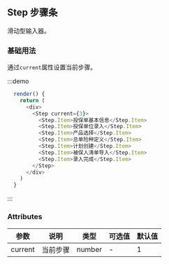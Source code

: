 ## Step 步骤条
滑动型输入器。

### 基础用法

通过`current`属性设置当前步骤。

:::demo

```js
  render() {
    return (
      <div>
        <Step current={3}>
          <Step.Item>投保单基本信息</Step.Item>
          <Step.Item>投保单位录入</Step.Item>
          <Step.Item>产品选择</Step.Item>
          <Step.Item>总单险种定义</Step.Item>
          <Step.Item>计划创建</Step.Item>
          <Step.Item>被保人清单导入</Step.Item>
          <Step.Item>录入完成</Step.Item>
        </Step>
      </div>
    )
  }
```
:::


### Attributes
| 参数      | 说明    | 类型      | 可选值       | 默认值   |
|---------- |-------- |---------- |-------------  |-------- |
| current     | 当前步骤   | number  |   -            |    1    |

